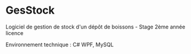 # GesStock
Logiciel de gestion de stock d'un dépôt de boissons - Stage 2ème année licence

Environnement technique : C# WPF, MySQL

